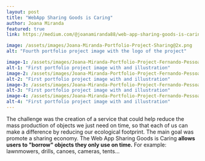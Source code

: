 ```yaml
---
layout: post
title: "WebApp Sharing Goods is Caring"
author: Joana Miranda
featured: true
link: https://medium.com/@joanamiranda88/web-app-sharing-goods-is-caring-case-study-f6e50c8c9d03

image: /assets/images/Joana-Miranda-Portfolio-Project-Sharing@2x.png
alt: "Fourth portfolio project image with the logo of the project"

image-1: /assets/images/Joana-Miranda-Portfolio-Project-Fernando-Pessoa@2x.png
alt-1: "First portfolio project image with and illustration"
image-2: /assets/images/Joana-Miranda-Portfolio-Project-Fernando-Pessoa@2x.png
alt-2: "First portfolio project image with and illustration"
image-3: /assets/images/Joana-Miranda-Portfolio-Project-Fernando-Pessoa@2x.png
alt-3: "First portfolio project image with and illustration"
image-4: /assets/images/Joana-Miranda-Portfolio-Project-Fernando-Pessoa@2x.png
alt-4: "First portfolio project image with and illustration"
---
```


The challenge was the creation of a service that could help reduce the mass production of objects we just need on time, so that each of us can make a difference by reducing our ecological footprint. The main goal was promote a sharing economy. The Web App Sharing Goods is Caring **allows users to "borrow" objects they only use on time.** For example: lawnmowers, drills, canoes, cameras, tents...
